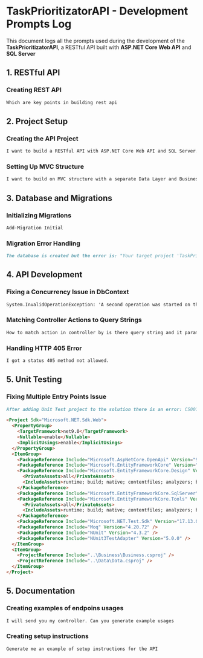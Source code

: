 # TaskPrioritizatorAPI - Development Prompts Log

This document logs all the prompts used during the development of the **TaskPrioritizatorAPI**, a RESTful API built with **ASP.NET Core Web API** and **SQL Server**

## **1. RESTful API**

### **Creating REST API**

```md
Which are key points in building rest api
```

## **2. Project Setup**

### **Creating the API Project**

```md
I want to build a RESTful API with ASP.NET Core Web API and SQL Server.
```

### **Setting Up MVC Structure**

```md
I want to build on MVC structure with a separate Data Layer and Business Layer.
```

## **3. Database and Migrations**

### **Initializing Migrations**

```md
Add-Migration Initial
```

### **Migration Error Handling**

```md
The database is created but the error is: "Your target project 'TaskPrioritizatorAPI' doesn't match your migrations assembly 'Data'..."
```

## **4. API Development**

### **Fixing a Concurrency Issue in DbContext**

```md
System.InvalidOperationException: 'A second operation was started on this context instance before a previous operation completed...'
```

### **Matching Controller Actions to Query Strings**

```md
How to match action in controller by is there query string and it params?
```

### **Handling HTTP 405 Error**

```md
I got a status 405 method not allowed.
```

## **5. Unit Testing**

### **Fixing Multiple Entry Points Issue**

```md
After adding Unit Test project to the solution there is an error: CS0017 - program has more than one entry point defined.
```

```md
<Project Sdk="Microsoft.NET.Sdk.Web">
  <PropertyGroup>
    <TargetFramework>net9.0</TargetFramework>
    <Nullable>enable</Nullable>
    <ImplicitUsings>enable</ImplicitUsings>
  </PropertyGroup>
  <ItemGroup>
    <PackageReference Include="Microsoft.AspNetCore.OpenApi" Version="9.0.2" />
    <PackageReference Include="Microsoft.EntityFrameworkCore" Version="9.0.2" />
    <PackageReference Include="Microsoft.EntityFrameworkCore.Design" Version="9.0.2">
      <PrivateAssets>all</PrivateAssets>
      <IncludeAssets>runtime; build; native; contentfiles; analyzers; buildtransitive</IncludeAssets>
    </PackageReference>
    <PackageReference Include="Microsoft.EntityFrameworkCore.SqlServer" Version="9.0.2" />
    <PackageReference Include="Microsoft.EntityFrameworkCore.Tools" Version="9.0.2">
      <PrivateAssets>all</PrivateAssets>
      <IncludeAssets>runtime; build; native; contentfiles; analyzers; buildtransitive</IncludeAssets>
    </PackageReference>
    <PackageReference Include="Microsoft.NET.Test.Sdk" Version="17.13.0" />
    <PackageReference Include="Moq" Version="4.20.72" />
    <PackageReference Include="NUnit" Version="4.3.2" />
    <PackageReference Include="NUnit3TestAdapter" Version="5.0.0" />
  </ItemGroup>
  <ItemGroup>
    <ProjectReference Include="..\Business\Business.csproj" />
    <ProjectReference Include="..\Data\Data.csproj" />
  </ItemGroup>
</Project>
```
## **5. Documentation**

### **Creating examples of endpoins usages**

```md
I will send you my controller. Can you generate example usages
```

### **Creating setup instructions**

```md
Generate me an example of setup instructions for the API
```
